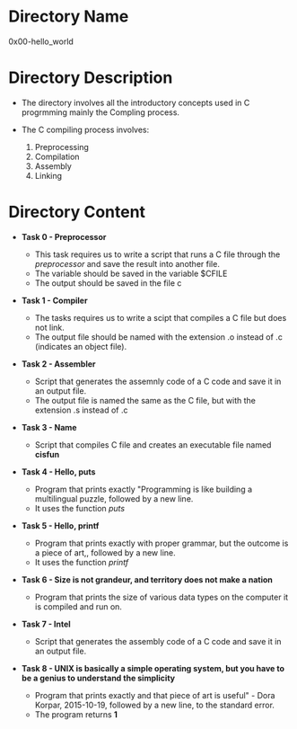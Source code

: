 # Directory Name

0x00-hello_world

# Directory Description 

* The directory involves all the introductory concepts used in C progrmming mainly the Compling process.

* The C compiling process involves:
	1. Preprocessing
	2. Compilation
	3. Assembly
	4. Linking

# Directory Content

* **Task 0 - Preprocessor**

	* This task requires us to write a script that runs a C file through the *preprocessor* and save the result into another file.
	* The variable should be saved in the variable $CFILE
	* The output should be saved in the file c

* **Task 1 - Compiler**

	* The tasks requires us to write a scipt that compiles a C file but does not link.
	* The output file should be named with the extension .o instead of .c (indicates an object file).

* **Task 2 - Assembler**

	* Script that generates the assemnly code of a C code and save it in an output file.
	* The output file is named the same as the C file, but with the extension .s instead of .c

* **Task 3 - Name**

	* Script that compiles C file and creates an executable file named **cisfun**

* **Task 4 - Hello, puts**

	* Program that prints exactly "Programming is like building a multilingual puzzle, followed by a new line.
	* It uses the function *puts*

* **Task 5 - Hello, printf**

	* Program that prints exactly with proper grammar, but the outcome is a piece of art,, followed by a new line.
	* It uses the function *printf*

* **Task 6 - Size is not grandeur, and territory does not make a nation**

	* Program that prints the size of various data types on the computer it is compiled and run on.

* **Task 7 - Intel**

	* Script that generates the assembly code of a C code and save it in an output file.

* **Task 8 - UNIX is basically a simple operating system, but you have to be a genius to understand the simplicity**

	* Program that prints exactly and that piece of art is useful" - Dora Korpar, 2015-10-19, followed by a new line, to the standard error.
	* The program returns **1**
